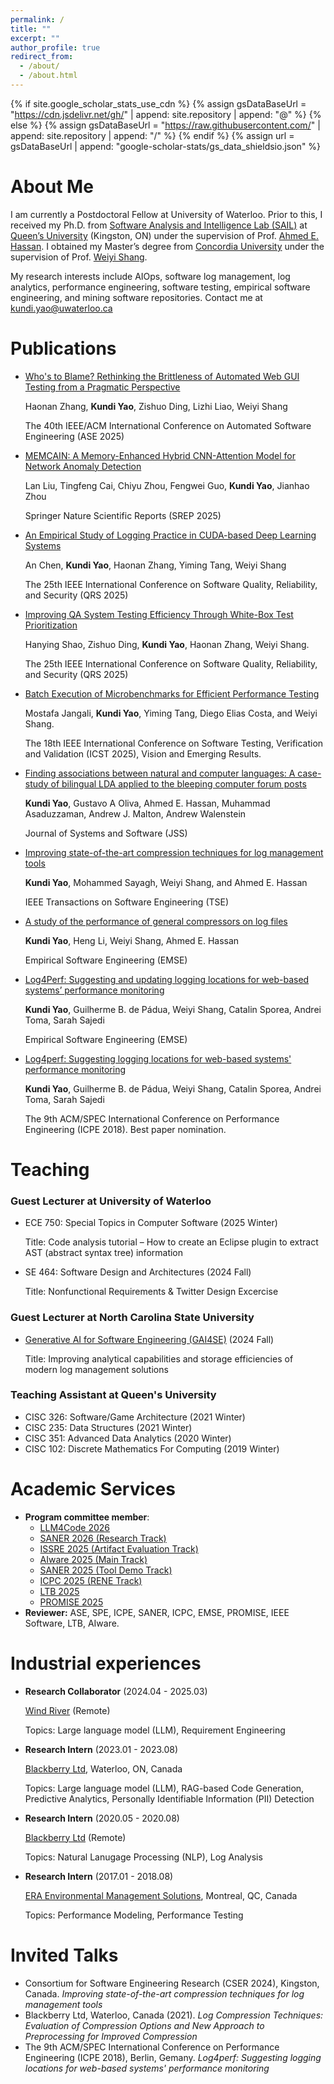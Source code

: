 ```yaml
---
permalink: /
title: ""
excerpt: ""
author_profile: true
redirect_from: 
  - /about/
  - /about.html
---
```


{% if site.google_scholar_stats_use_cdn %}
{% assign gsDataBaseUrl = "https://cdn.jsdelivr.net/gh/" | append: site.repository | append: "@" %}
{% else %}
{% assign gsDataBaseUrl = "https://raw.githubusercontent.com/" | append: site.repository | append: "/" %}
{% endif %}
{% assign url = gsDataBaseUrl | append: "google-scholar-stats/gs_data_shieldsio.json" %}

<meta name="google-site-verification" content="bShjw1ei40KAMWn3QAJ9jMWVq90WQJk0bztUqs5_Le4" />

<span class='anchor' id='about-me'></span>

# About Me


I am currently a Postdoctoral Fellow at University of Waterloo. 
Prior to this, I received my Ph.D. from [Software Analysis and Intelligence Lab (SAIL)](https://sail.cs.queensu.ca/index.html) at [Queen’s University](https://www.queensu.ca/) (Kingston, ON) under the supervision of Prof. [Ahmed E. Hassan](https://www.cs.queensu.ca/people/Ahmed%20E./Hassan). 
I obtained my Master’s degree from [Concordia University](https://www.concordia.ca/) under the supervision of Prof. [Weiyi Shang](https://ece.uwaterloo.ca/~wshang/).

<!-- My research primarily focuses on streamlining and optimizing today's log management process. -->
My research interests include AIOps, software log management, log analytics, performance engineering, software testing, empirical software engineering, and mining software repositories. Contact me at [kundi.yao@uwaterloo.ca](mailto:kundi.yao@uwaterloo.ca)
<!-- 
My research interest includes neural machine translation and computer vision. I have published more than 100 papers at the top international AI conferences with total <a href='https://scholar.google.com/citations?user=DhtAFkwAAAAJ'>google scholar citations <strong><span id='total_cit'>260000+</span></strong></a> (You can also use google scholar badge <a href='https://scholar.google.com/citations?user=DhtAFkwAAAAJ'><img src="https://img.shields.io/endpoint?url={{ url | url_encode }}&logo=Google%20Scholar&labelColor=f6f6f6&color=9cf&style=flat&label=citations"></a>). -->


<!-- # 🔥 News
- *2022.02*: &nbsp;🎉🎉 Lorem ipsum dolor sit amet, consectetur adipiscing elit. Vivamus ornare aliquet ipsum, ac tempus justo dapibus sit amet. 
- *2022.02*: &nbsp;🎉🎉 Lorem ipsum dolor sit amet, consectetur adipiscing elit. Vivamus ornare aliquet ipsum, ac tempus justo dapibus sit amet.  -->

<!-- # 📝 Publications  -->
<span class='anchor' id='publications'></span>

# Publications 

- [Who's to Blame? Rethinking the Brittleness of Automated Web GUI Testing from a Pragmatic Perspective]()

  Haonan Zhang, **Kundi Yao**, Zishuo Ding, Lizhi Liao, Weiyi Shang

  The 40th IEEE/ACM International Conference on Automated Software Engineering (ASE 2025)

- [MEMCAIN: A Memory-Enhanced Hybrid CNN-Attention Model for Network Anomaly Detection](https://www.nature.com/articles/s41598-025-18951-6)

  Lan Liu, Tingfeng Cai, Chiyu Zhou, Fengwei Guo, **Kundi Yao**, Jianhao Zhou

  Springer Nature Scientific Reports (SREP 2025)

- [An Empirical Study of Logging Practice in CUDA-based Deep Learning Systems](https://ece.uwaterloo.ca/~wshang/pubs/QRS2025_AnChen.pdf)

  An Chen, **Kundi Yao**, Haonan Zhang, Yiming Tang, Weiyi Shang

  The 25th IEEE International Conference on Software Quality, Reliability, and Security (QRS 2025)

- [Improving QA System Testing Efficiency Through White-Box Test Prioritization](https://ece.uwaterloo.ca/~wshang/pubs/QRS2025_ANNA.pdf)

  Hanying Shao, Zishuo Ding, **Kundi Yao**, Haonan Zhang, Weiyi Shang.

  The 25th IEEE International Conference on Software Quality, Reliability, and Security (QRS 2025)  

- [Batch Execution of Microbenchmarks for Efficient Performance Testing](../resources/papers/Mostafa_ICST2025.pdf)
  
  Mostafa Jangali, **Kundi Yao**, Yiming Tang, Diego Elias Costa, and Weiyi Shang.

  The 18th IEEE International Conference on Software Testing, Verification and Validation (ICST 2025), Vision and Emerging Results.

- [Finding associations between natural and computer languages: A case-study of bilingual LDA applied to the bleeping computer forum posts](../resources/papers/Kundi_JSS2023.pdf)
  
  **Kundi Yao**, Gustavo A Oliva, Ahmed E. Hassan, Muhammad Asaduzzaman, Andrew J. Malton, Andrew Walenstein

  Journal of Systems and Software (JSS)

- [Improving state-of-the-art compression techniques for log management tools](../resources/papers/Kundi_TSE_2021.pdf)
  
  **Kundi Yao**, Mohammed Sayagh, Weiyi Shang, and Ahmed E. Hassan

  IEEE Transactions on Software Engineering (TSE)
  
- [A study of the performance of general compressors on log files](../resources/papers/Kundi_EMSE2020.pdf)
  
  **Kundi Yao**, Heng Li, Weiyi Shang, Ahmed E. Hassan

  Empirical Software Engineering (EMSE)

- [Log4Perf: Suggesting and updating logging locations for web-based systems’ performance monitoring](../resources/papers/Kundi_EMSE2019.pdf)
  
  **Kundi Yao**, Guilherme B. de Pádua, Weiyi Shang, Catalin Sporea, Andrei Toma, Sarah Sajedi

  Empirical Software Engineering (EMSE)

- [Log4perf: Suggesting logging locations for web-based systems' performance monitoring](../resources/papers/Kundi_ICPE2018.pdf)
  
  **Kundi Yao**, Guilherme B. de Pádua, Weiyi Shang, Catalin Sporea, Andrei Toma, Sarah Sajedi

  The 9th ACM/SPEC International Conference on Performance Engineering (ICPE 2018). Best paper nomination.

<!-- # 🎖 Honors and Awards
- *2021.10* Lorem ipsum dolor sit amet, consectetur adipiscing elit. Vivamus ornare aliquet ipsum, ac tempus justo dapibus sit amet. 
- *2021.09* Lorem ipsum dolor sit amet, consectetur adipiscing elit. Vivamus ornare aliquet ipsum, ac tempus justo dapibus sit amet.  -->

<span class='anchor' id='teaching'></span>

# Teaching

### Guest Lecturer at University of Waterloo
- ECE 750: Special Topics in Computer Software (2025 Winter)
  
  Title: Code analysis tutorial – How to create an Eclipse plugin to extract AST (abstract syntax tree) information
  

- SE 464: Software Design and Architectures (2024 Fall)
  
  Title: Nonfunctional Requirements & Twitter Design Excercise

### Guest Lecturer at North Carolina State University
- [Generative AI for Software Engineering (GAI4SE)](https://github.com/gai4se/GAI4SE-Course) (2024 Fall)
  
  Title: Improving analytical capabilities and storage efficiencies of modern log management solutions 

### Teaching Assistant at Queen's University
- CISC 326: Software/Game Architecture (2021 Winter)
- CISC 235: Data Structures (2021 Winter)
- CISC 351: Advanced Data Analytics (2020 Winter)
- CISC 102: Discrete Mathematics For Computing (2019 Winter)


# Academic Services
- **Program committee member**: 
  - [LLM4Code 2026](https://llm4code.github.io/pc/)
  - [SANER 2026 (Research Track)](https://conf.researchr.org/track/saner-2026/saner-2026-papers)
  - [ISSRE 2025 (Artifact Evaluation Track)](https://issre.github.io/2025/committee_artifact-evaluation-PC.html)
  - [AIware 2025 (Main Track)](https://2025.aiwareconf.org/track/aiware-2025-papers)
  - [SANER 2025 (Tool Demo Track)](https://conf.researchr.org/committee/saner-2025/saner-2025-tool-demo-track--program-commitee)
  - [ICPC 2025 (RENE Track)](https://conf.researchr.org/track/icpc-2025/icpc-2025-replications-and-negative-results--rene-)
  - [LTB 2025](https://ltb2025.github.io/)
  - [PROMISE 2025](https://conf.researchr.org/committee/promise-2025/promise-2025-papers-program-committee)
- **Reviewer:** ASE, SPE, ICPE, SANER, ICPC, EMSE, PROMISE, IEEE Software, LTB, AIware.


<!-- # Mentoring

## PhD students
- Hetong Dai
- Haonan Zhang
- Jianchen Zhao
- Tongwei Zhang
- Xiaohui Wang
- Yuanjie Xia

## Master students
- An Chen
- Mostafa Jangali
- Xiaoyu Cheng
- Yixi Zhao -->
  

<!-- # 📖 Educations -->

<!-- <span class='anchor' id='educations'></span>

# Educations

- Ph.D. in Software Engineering, Queen's University, 2024
- M.A.Sc in Software Engineering, Concordia University, 2018 -->
<!-- - B.Eng. in Internet of Things (IoT) Engineering, Wuhan University of Technology, 2015 -->



<!-- # 💻 Industrial experiences -->
<span class='anchor' id='industrial_expriences'></span>

# Industrial experiences

- **Research Collaborator** (2024.04 - 2025.03)
  
  [Wind River](https://www.windriver.com/) (Remote)

  Topics: Large language model (LLM), Requirement Engineering

- **Research Intern** (2023.01 - 2023.08) 
  
  [Blackberry Ltd](https://www.blackberry.com/), Waterloo, ON, Canada

  Topics: Large language model (LLM), RAG-based Code Generation, Predictive Analytics, Personally Identifiable Information (PII) Detection

- **Research Intern** (2020.05 - 2020.08)
  
  [Blackberry Ltd](https://www.blackberry.com/) (Remote)

  Topics: Natural Lanugage Processing (NLP), Log Analysis

- **Research Intern** (2017.01 - 2018.08)  
  
  [ERA Environmental Management Solutions](https://www.era-environmental.com/), Montreal, QC, Canada

  Topics: Performance Modeling, Performance Testing




<!-- # 💬 Invited Talks -->
<span class='anchor' id='invited-talks'></span>

# Invited Talks


- Consortium for Software Engineering Research (CSER 2024), Kingston, Canada. *Improving state-of-the-art compression techniques for log management tools*
- Blackberry Ltd, Waterloo, Canada (2021). *Log Compression Techniques: Evaluation of Compression Options and New Approach to Preprocessing for Improved Compression*
- The 9th ACM/SPEC International Conference on Performance Engineering (ICPE 2018), Berlin, Gemany. *Log4perf: Suggesting logging locations for web-based systems' performance monitoring*
  